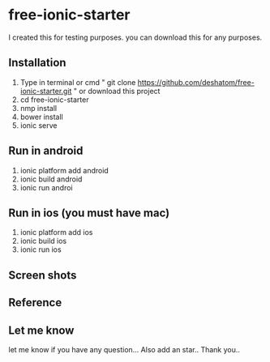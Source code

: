 # free-ionic-starter

I created this for testing purposes. you can download this for any purposes. 

## Installation

1. Type in terminal or cmd " git clone  https://github.com/deshatom/free-ionic-starter.git " or download this project
2. cd free-ionic-starter
3. nmp install
4. bower install
5. ionic serve
 
## Run in android

1. ionic platform add android
2. ionic build android
3. ionic run androi

## Run in ios (you must have mac)

1. ionic platform add ios
2. ionic build ios
3. ionic run ios

## Screen shots



## Reference

## Let me know

let me know if you have any question... Also add an star.. Thank you..
